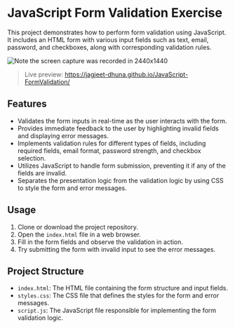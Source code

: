 # JavaScript Form Validation Exercise 

This project demonstrates how to perform form validation using JavaScript. It includes an HTML form with various input fields such as text, email, password, and checkboxes, along with corresponding validation rules.

![Note the screen capture was recorded in 2440x1440](https://user-images.githubusercontent.com/48265165/201705837-b0ff809a-7d95-4f9f-950d-2a0d56d1787e.gif)

> Live preview: https://jagjeet-dhuna.github.io/JavaScript-FormValidation/
## Features

- Validates the form inputs in real-time as the user interacts with the form.
- Provides immediate feedback to the user by highlighting invalid fields and displaying error messages.
- Implements validation rules for different types of fields, including required fields, email format, password strength, and checkbox selection.
- Utilizes JavaScript to handle form submission, preventing it if any of the fields are invalid.
- Separates the presentation logic from the validation logic by using CSS to style the form and error messages.

## Usage

1. Clone or download the project repository.
2. Open the `index.html` file in a web browser.
3. Fill in the form fields and observe the validation in action.
4. Try submitting the form with invalid input to see the error messages.

## Project Structure

- `index.html`: The HTML file containing the form structure and input fields.
- `styles.css`: The CSS file that defines the styles for the form and error messages.
- `script.js`: The JavaScript file responsible for implementing the form validation logic.
